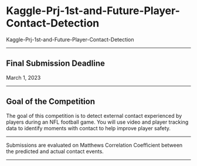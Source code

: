 # Kaggle-Prj-1st-and-Future-Player-Contact-Detection
Kaggle-Prj-1st-and-Future-Player-Contact-Detection

-----

## Final Submission Deadline

March 1, 2023

-----

## Goal of the Competition
The goal of this competition is to detect external contact experienced by players during an NFL football game. You will use video and player tracking data to identify moments with contact to help improve player safety.

-----

Submissions are evaluated on Matthews Correlation Coefficient between the predicted and actual contact events.

-----
